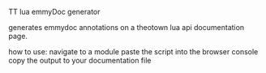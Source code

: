 TT lua emmyDoc generator

generates emmydoc annotations on a theotown lua api documentation page.

how to use:
navigate to a module
paste the script into the browser console
copy the output to your documentation file
